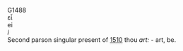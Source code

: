 <body>
  <p>G1488<br>  εἶ  <br> ei  <br><i>i </i><br>Second parson singular present of <a href="g1510.htm">1510</a>  thou <i>art:</i> - art, be.<br></p>
 </body>